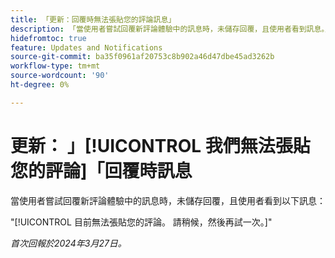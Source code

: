 ```yaml
---
title: 「更新：回覆時無法張貼您的評論訊息」
description: 「當使用者嘗試回覆新評論體驗中的訊息時，未儲存回覆，且使用者看到訊息。」
hidefromtoc: true
feature: Updates and Notifications
source-git-commit: ba35f0961af20753c8b902a46d47dbe45ad3262b
workflow-type: tm+mt
source-wordcount: '90'
ht-degree: 0%

---
```



# 更新： 」[!UICONTROL 我們無法張貼您的評論]「回覆時訊息

當使用者嘗試回覆新評論體驗中的訊息時，未儲存回覆，且使用者看到以下訊息：

&quot;[!UICONTROL 目前無法張貼您的評論。 請稍候，然後再試一次。]&quot;

_首次回報於2024年3月27日。_

